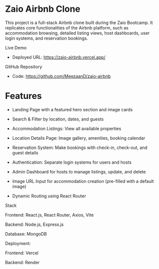# Zaio Airbnb Clone

This project is a full-stack Airbnb clone built during the Zaio Bootcamp. It replicates core functionalities of the Airbnb platform, such as accommodation browsing, detailed listing views, host dashboards, user login systems, and reservation bookings.

Live Demo

- Deployed URL: https://zaio-airbnb.vercel.app/

GitHub Repository

- Code: https://github.com/MeezaanD/zaio-airbnb

# Features

- Landing Page with a featured hero section and image cards

- Search & Filter by location, dates, and guests

- Accommodation Listings: View all available properties

- Location Details Page: Image gallery, amenities, booking calendar

- Reservation System: Make bookings with check-in, check-out, and guest details

- Authentication: Separate login systems for users and hosts

- Admin Dashboard for hosts to manage listings, update, and delete

- Image URL Input for accommodation creation (pre-filled with a default image)

- Dynamic Routing using React Router

Stack

Frontend: React.js, React Router, Axios, Vite

Backend: Node.js, Express.js

Database: MongoDB

Deployment:

Frontend: Vercel

Backend: Render
